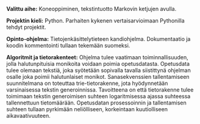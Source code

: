 **Valittu aihe:** Koneoppiminen, tekstintuotto Markovin ketjujen avulla.

**Projektin kieli:** Python. Parhaiten kykenen vertaisarvioimaan Pythonilla tehdyt projektit.

**Opinto-ohjelma:** Tietojenkäsittelytieteen kandiohjelma.
Dokumentaatio ja koodin kommentointi tullaan tekemään suomeksi.

**Algoritmit ja tietorakenteet:** Ohjelma tulee vaatimaan toiminnallisuuden, jolla halutunpituisia
monikoita voidaan poimia opetusdatasta. Opetusdata tulee olemaan tekstiä, joka syötetään sopivalla
tavalla siistittynä ohjelman osalle joka poimii halutunlaiset monikot. Sanasekvenssien tallentamiseen
suunnitelmana on toteuttaa trie-tietorakenne, jota hyödynnetään varsinaisessa tekstin generoinnissa.
Tavoitteena on että tietorakenne tulee toimimaan tekstin generoimisen suhteen logaritmisessa ajassa
suhteessa tallennettuun tietomäärään. Opetusdatan prosessoinnin ja tallentamisen suhteen tullaan pyrkimään
neliölliseen, korkeintaan kuutiolliseen aikavaativuuteen.
